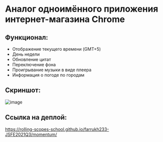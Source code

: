 # Аналог одноимённого приложения интернет-магазина Chrome

## Функционал:

* Отображение текущего времени (GMT+5)
* День недели
* Обновление цитат
* Переключение фона
* Проигрывание музыки в виде плеера
* Информация о погоде по городам

## Скриншот:
![image](https://user-images.githubusercontent.com/35453616/216833005-7cb3f37b-1c83-4c55-8a37-b8a85f0785b8.png)

## Ссылка на деплой:
https://rolling-scopes-school.github.io/farrukh233-JSFE2021Q3/momentum/
